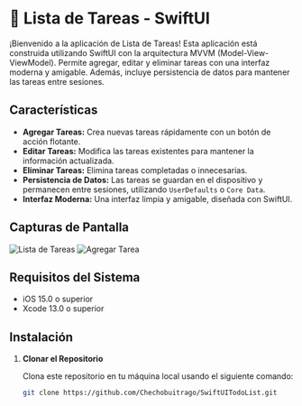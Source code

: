 # 📝 Lista de Tareas - SwiftUI

¡Bienvenido a la aplicación de Lista de Tareas! Esta aplicación está 
construida utilizando SwiftUI con la arquitectura MVVM (Model-View-ViewModel). 
Permite agregar, editar y eliminar tareas con una interfaz moderna y amigable. 
Además, incluye persistencia de datos para mantener las tareas entre sesiones.

## Características

- **Agregar Tareas:** Crea nuevas tareas rápidamente con un botón de acción flotante.
- **Editar Tareas:** Modifica las tareas existentes para mantener la información actualizada.
- **Eliminar Tareas:** Elimina tareas completadas o innecesarias.
- **Persistencia de Datos:** Las tareas se guardan en el dispositivo y permanecen entre sesiones, utilizando `UserDefaults` o `Core Data`.
- **Interfaz Moderna:** Una interfaz limpia y amigable, diseñada con SwiftUI.

## Capturas de Pantalla

![Lista de Tareas](screenshots/screenshot1.jpg)
![Agregar Tarea](screenshots/screenshot2.jpg)

## Requisitos del Sistema

- iOS 15.0 o superior
- Xcode 13.0 o superior

## Instalación

1. **Clonar el Repositorio**

   Clona este repositorio en tu máquina local usando el siguiente comando:

   ```bash
   git clone https://github.com/Chechobuitrago/SwiftUITodoList.git
